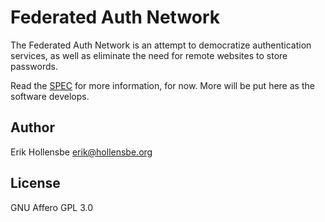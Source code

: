 # Federated Auth Network

The Federated Auth Network is an attempt to democratize authentication
services, as well as eliminate the need for remote websites to store passwords.

Read the [SPEC](SPEC.md) for more information, for now. More will be put here
as the software develops.

## Author

Erik Hollensbe <erik@hollensbe.org>

## License

GNU Affero GPL 3.0
